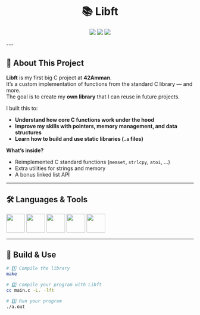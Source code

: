 <h1 align="center"> 📚 Libft </h1>

<p align="center">
  <img src="https://img.shields.io/badge/42-Project-blue" />
  <img src="https://img.shields.io/badge/Language-C-green" />
  <img src="https://img.shields.io/badge/Status-Completed-success" />
</p>
---

## 👋 About This Project
**Libft** is my first big C project at **42Amman**.  
It’s a custom implementation of functions from the standard C library — and more.  
The goal is to create my **own library** that I can reuse in future projects.

I built this to:
- **Understand how core C functions work under the hood**
- **Improve my skills with pointers, memory management, and data structures**
- **Learn how to build and use static libraries (`.a` files)**

**What’s inside?**
- Reimplemented C standard functions (`memset`, `strlcpy`, `atoi`, …)
- Extra utilities for strings and memory
- A bonus linked list API
---

## 🛠 Languages & Tools
<p>
  <img src="https://cdn.jsdelivr.net/gh/devicons/devicon/icons/c/c-original.svg" width="50"/>
  <img src="https://cdn.jsdelivr.net/gh/devicons/devicon/icons/bash/bash-original.svg" width="50"/>
  <img src="https://cdn.jsdelivr.net/gh/devicons/devicon/icons/vscode/vscode-original.svg" width="50"/>
  <img src="https://cdn.jsdelivr.net/gh/devicons/devicon/icons/git/git-original.svg" width="50"/>
  <img src="https://cdn.jsdelivr.net/gh/devicons/devicon/icons/linux/linux-original.svg" width="50"/>
</p>

---

## 🚀 Build & Use
```bash
# 1️⃣ Compile the library
make

# 2️⃣ Compile your program with Libft
cc main.c -L. -lft

# 3️⃣ Run your program
./a.out
